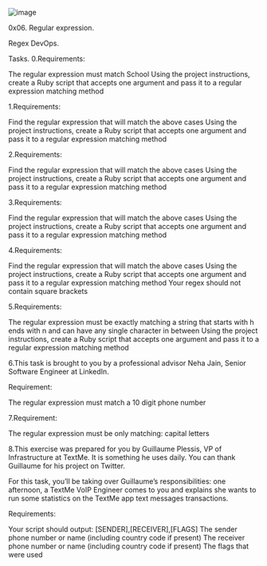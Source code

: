 ![image](https://imgs.search.brave.com/dUBA00qNoMAeAhXe4jk1iL2fBjaazWRV-4lCbjj4fe0/rs:fit:791:225:1/g:ce/aHR0cHM6Ly90c2Uy/Lm1tLmJpbmcubmV0/L3RoP2lkPU9JUC5Z/TXZWanpKUjNIVW85/dmdMNWw4ak1nSGFF/YyZwaWQ9QXBp)

0x06. Regular expression.

Regex DevOps.

Tasks.
0.Requirements:

The regular expression must match School
Using the project instructions, create a Ruby script that accepts one argument and pass it to a regular expression matching method

1.Requirements:

Find the regular expression that will match the above cases
Using the project instructions, create a Ruby script that accepts one argument and pass it to a regular expression matching method

2.Requirements:

Find the regular expression that will match the above cases
Using the project instructions, create a Ruby script that accepts one argument and pass it to a regular expression matching method

3.Requirements:

Find the regular expression that will match the above cases
Using the project instructions, create a Ruby script that accepts one argument and pass it to a regular expression matching method

4.Requirements:

Find the regular expression that will match the above cases
Using the project instructions, create a Ruby script that accepts one argument and pass it to a regular expression matching method
Your regex should not contain square brackets

5.Requirements:

The regular expression must be exactly matching a string that starts with h ends with n and can have any single character in between
Using the project instructions, create a Ruby script that accepts one argument and pass it to a regular expression matching method

6.This task is brought to you by a professional advisor Neha Jain, Senior Software Engineer at LinkedIn.

Requirement:

The regular expression must match a 10 digit phone number

7.Requirement:

The regular expression must be only matching: capital letters

8.This exercise was prepared for you by Guillaume Plessis, VP of Infrastructure at TextMe. It is something he uses daily. You can thank Guillaume for his project on Twitter.

For this task, you’ll be taking over Guillaume’s responsibilities: one afternoon, a TextMe VoIP Engineer comes to you and explains she wants to run some statistics on the TextMe app text messages transactions.

Requirements:

Your script should output: [SENDER],[RECEIVER],[FLAGS]
The sender phone number or name (including country code if present)
The receiver phone number or name (including country code if present)
The flags that were used

